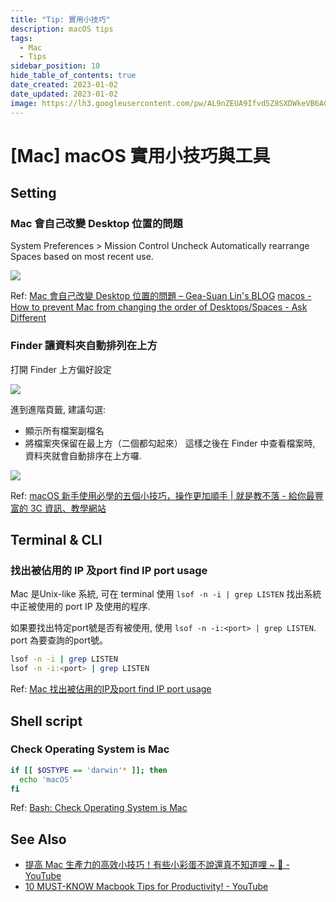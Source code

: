 ```yaml
---
title: "Tip: 實用小技巧"
description: macOS tips
tags:
  - Mac
  - Tips
sidebar_position: 10
hide_table_of_contents: true
date_created: 2023-01-02
date_updated: 2023-01-02
image: https://lh3.googleusercontent.com/pw/AL9nZEUA9Ifvd5Z8SXDWkeVB6AC4MPGwnXaL6kBXNPoXwOQQ2jOcZ1Jw_0p8TKK8C3ZX0e67_FOY15eDrm7aaXSQJcKtoUzC80SAQEHsaBy6qS2AqNNs5VUFNXBKm439y_1wkvmDl-PnL8ReojnIumNlEvOXBg=w800-no?authuser=0
---
```


[Mac] macOS 實用小技巧與工具
=========================

Setting
-------

### Mac 會自己改變 Desktop 位置的問題 ###

System Preferences > Mission Control
Uncheck Automatically rearrange Spaces based on most recent use.

![](https://i.stack.imgur.com/wYI6I.png)

Ref: [Mac 會自己改變 Desktop 位置的問題 – Gea-Suan Lin's BLOG](https://blog.gslin.org/archives/2023/01/31/11048/mac-會自己改變-desktop-位置的問題/)
     [macos - How to prevent Mac from changing the order of Desktops/Spaces - Ask Different](https://apple.stackexchange.com/questions/214348/how-to-prevent-mac-from-changing-the-order-of-desktops-spaces)


### Finder 讓資料夾自動排列在上方 ###

打開 Finder 上方偏好設定

![](https://pocket-image-cache.com//filters:format(jpg):extract_focal()/https%3A%2F%2Fi0.wp.com%2Fsteachs.com%2Fwp-content%2Fuploads%2F2023%2F02%2F13.png%3Fresize%3D1418%252C938%26ssl%3D1)

進到進階頁籤, 建議勾選:
- 顯示所有檔案副檔名
- 將檔案夾保留在最上方（二個都勾起來）
這樣之後在 Finder 中查看檔案時, 資料夾就會自動排序在上方囉.

![](https://pocket-image-cache.com//filters:format(jpg):extract_focal()/https%3A%2F%2Fi0.wp.com%2Fsteachs.com%2Fwp-content%2Fuploads%2F2023%2F02%2F14.png%3Fresize%3D756%252C758%26ssl%3D1)

Ref: [macOS 新手使用必學的五個小技巧，操作更加順手 | 就是教不落 - 給你最豐富的 3C 資訊、教學網站](https://steachs.com/archives/61740)



Terminal & CLI
--------------

### 找出被佔用的 IP 及port find IP port usage

Mac 是Unix-like 系統, 可在 terminal 使用 `lsof -n -i | grep LISTEN` 找出系統中正被使用的 port IP 及使用的程序.

如果要找出特定port號是否有被使用, 使用 `lsof -n -i:<port> | grep LISTEN`. port 為要查詢的port號。

``` bash
lsof -n -i | grep LISTEN
lsof -n -i:<port> | grep LISTEN
```

Ref: [Mac 找出被佔用的IP及port find IP port usage](https://matthung0807.blogspot.com/2019/11/mac-find-network-port-usage.html)



Shell script
------------

### Check Operating System is Mac

``` bash
if [[ $OSTYPE == 'darwin'* ]]; then
  echo 'macOS'
fi
```

Ref: [Bash: Check Operating System is Mac](https://remarkablemark.org/blog/2020/10/31/bash-check-mac/)



See Also
--------

- [提高 Mac 生產力的高效小技巧！有些小彩蛋不說還真不知道哩 ~ 🥸 - YouTube](https://www.youtube.com/watch?v=uhQSCPDSxk4)
- [10 MUST-KNOW Macbook Tips for Productivity! - YouTube](https://www.youtube.com/watch?v=5XfR6xBBXhw)
